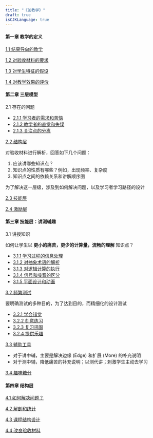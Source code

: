 ```yaml
---
title: "《论教学》"
draft: true
isCJKLanguage: true
---
```


#### 第一章 教学的定义

[1.1 结果导向的教学](./1-1)

[1.2 对验收材料的要求](./1-2)

[1.3 对学生特征的假设](./1-3)

[1.4 对教学效果的评价](./1-4)

#### 第二章 三层模型

2.1 存在的问题

- [2.1.1 学习者的需求和苦恼](./2-1-1)
- [2.1.2 教学者的直觉和失误](./2-1-2)
- [2.1.3 关注点的分离](./2-1-3)

[2.2 结构层](./2-2)

对验收材料进行解析，回答如下几个问题：

1. 应该讲哪些知识点？
2. 知识点的性质有哪些？例如，出现频率、复杂度
3. 知识点之间的依赖关系和讲解顺序图

为了解决这一层级，涉及到如何解决问题，以及学习者学习路径的设计

[2.3 技能层](./2-3)

[2.4 激励层](./2-4)

#### 第三章 技能层：讲测辅趣

3.1 讲授知识

如何让学生以 **更小的痛苦，更少的计算量，流畅的理解** 知识点？

- [3.1.1 学习过程的信息处理](./3-1-1)
- [3.1.2 对抽象术语的解析](./3-1-2)
- [3.1.3 对逻辑计算的执行](./3-1-3)
- [3.1.4 信号和噪音的区分](./3-1-4)
- [3.1.5 平面设计和动画](./3-1-5)

[3.2 频繁测试](./3-2)

要明确测试的多种目的，为了达到目的，而精细化的设计测试

- [3.2.1 学会错觉](./3-2-1)
- [3.2.2 刻意练习](./3-2-2)
- [3.2.3 复习巩固](./3-2-3)
- [3.2.4 提供乐趣](./3-2-4)

[3.3 辅助工具](./3-3)

- 对于讲中辅，主要是解决边缘 (Edge) 和扩展 (More) 的补充说明
- 对于测中辅，降低痛苦的补充说明；以测代讲；刺激学生主动去学习

[3.4 趣味糖分](./3-4)

#### 第四章 结构层

[4.1 如何解决问题？](./4-1)

[4.2 解剖和统计](./4-2)

[4.3 课程结构设计](./4-3)

[4.4 改良验收材料](./4-4)